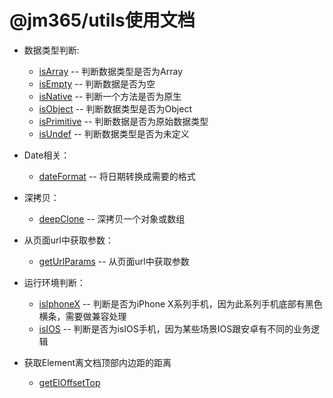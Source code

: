 # @jm365/utils使用文档

* 数据类型判断:
	* [isArray](https://github.com/jm365/utils/blob/master/docs/isArray.md) -- 判断数据类型是否为Array
    * [isEmpty](https://github.com/jm365/utils/blob/master/docs/isEmpty.md) -- 判断数据是否为空
    * [isNative](https://github.com/jm365/utils/blob/master/docs/isNative.md) -- 判断一个方法是否为原生
    * [isObject](https://github.com/jm365/utils/blob/master/docs/isObject.md) -- 判断数据类型是否为Object
    * [isPrimitive](https://github.com/jm365/utils/blob/master/docs/isPrimitive.md) -- 判断数据是否为原始数据类型
    * [isUndef](https://github.com/jm365/utils/blob/master/docs/isUndef.md) -- 判断数据类型是否为未定义
    
* Date相关：
    * [dateFormat](https://github.com/jm365/utils/blob/master/docs/dateFormat.md) -- 将日期转换成需要的格式
    
* 深拷贝：
    * [deepClone](https://github.com/jm365/utils/blob/master/docs/deepClone.md) -- 深拷贝一个对象或数组
    
* 从页面url中获取参数：
    * [getUrlParams](https://github.com/jm365/utils/blob/master/docs/getUrlParams.md) -- 从页面url中获取参数
    
* 运行环境判断：
    * [isIphoneX](https://github.com/jm365/utils/blob/master/docs/isIphoneX.md) -- 判断是否为iPhone X系列手机，因为此系列手机底部有黑色横条，需要做兼容处理
    * [isIOS](https://github.com/jm365/utils/blob/master/docs/isIOS.md) -- 判断是否为isIOS手机，因为某些场景IOS跟安卓有不同的业务逻辑

* 获取Element离文档顶部内边距的距离
    * [getElOffsetTop](https://github.com/jm365/utils/blob/master/docs/getElOffsetTop.md)
